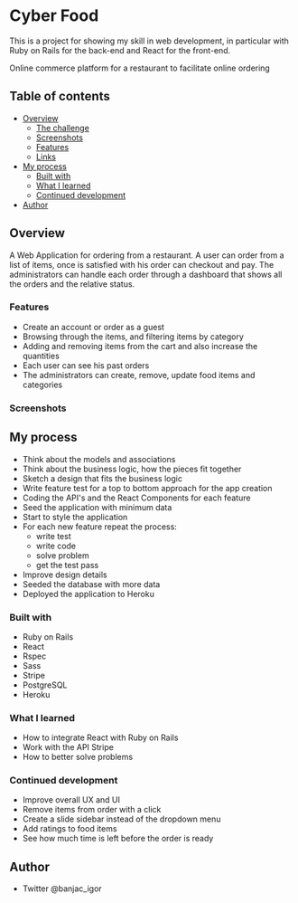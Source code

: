 # Cyber Food

This is a project for showing my skill in web development, in particular with Ruby on Rails for the back-end and React 
for the front-end.

Online commerce platform for a restaurant to facilitate online ordering

## Table of contents

- [Overview](#overview)
  - [The challenge](#the-challenge)
  - [Screenshots](#screenshots)
  - [Features](#features)
  - [Links](#links)
- [My process](#my-process)
  - [Built with](#built-with)
  - [What I learned](#what-i-learned)
  - [Continued development](#continued-development)
- [Author](#author)

## Overview

A Web Application for ordering from a restaurant.
A user can order from a list of items, once is satisfied with his order can checkout and pay.
The administrators can handle each order through a dashboard that shows all the orders and the relative status.

### Features

- Create an account or order as a guest
- Browsing through the items, and filtering items by category
- Adding and removing items from the cart and also increase the quantities
- Each user can see his past orders
- The administrators can create, remove, update food items and categories

### Screenshots

## My process

  - Think about the models and associations
  - Think about the business logic, how the pieces fit together
  - Sketch a design that fits the business logic
  - Write feature test for a top to bottom approach for the app creation
  - Coding the API's and the React Components for each feature
  - Seed the application with minimum data
  - Start to style the application
  - For each new feature repeat the process:
    - write test
    - write code 
    - solve problem
    - get the test pass
  - Improve design details
  - Seeded the database with more data
  - Deployed the application to Heroku

### Built with

- Ruby on Rails
- React
- Rspec
- Sass
- Stripe
- PostgreSQL
- Heroku

### What I learned

  - How to integrate React with Ruby on Rails
  - Work with the API Stripe
  - How to better solve problems

### Continued development

  - Improve overall UX and UI 
  - Remove items from order with a click
  - Create a slide sidebar instead of the dropdown menu
  - Add ratings to food items
  - See how much time is left before the order is ready

## Author

- Twitter @banjac_igor
